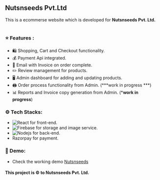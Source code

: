 ## Nutsnseeds Pvt.Ltd
This is a ecommerse website which is developed for **Nutsnseeds Pvt. Ltd.**
<br/>
<br/>
### :star: Features :
- :shopping: Shopping, Cart and Checkout functionality.
- :moneybag: Payment Api integrated.
- :email: Email with Invoice on order complete. 
- :pencil2: Review management for products.
- :desktop_computer: Admin dashboard for adding and updating products.
- :printer: Order process functionality from Admin. (***work in progress ***)
- :bar_chart: Reports and Invoice copy generation from Admin. (***work in progress**)

### :gear: Tech Stacks:
- ![React](https://img.shields.io/badge/-React-black?style=flat-square&logo=react) for front-end.
- ![Firebase](https://img.shields.io/badge/-Firebase-black?style=flat-square&logo=Firebase) for storage and image service.
- ![Nodejs](https://img.shields.io/badge/-Nodejs-black?style=flat-square&logo=Node.js) for back-end.
- Razorpay for payment.


### :link: Demo:
- Check the working demo [Nutsnseeds](https://nutsnseeds-web-dev.herokuapp.com)

#### This project is :copyright: to Nutsnseeds Pvt. Ltd.

